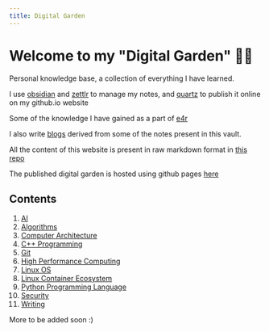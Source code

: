 ```yaml
---
title: Digital Garden
---
```


# Welcome to my "Digital Garden" 👩‍🌾

Personal knowledge base, a collection of everything I have learned.

I use [obsidian](https://obsidian.md/) and [zettlr](https://www.zettlr.com/) to manage my notes, and [quartz](https://quartz.jzhao.xyz/) to publish it online on my github.io website

Some of the knowledge I have gained as a part of [e4r](https://www.thoughtworks.com/en-in/clients/engineering-research)

I also write [blogs](https://medium.com/@maneesh29s) derived from some of the notes present in this vault.

All the content of this website is present in raw markdown format in [this repo](https://github.com/maneesh29s/digital-garden-notes)

The published digital garden is hosted using github pages [here](https://maneesh29s.github.io/digital-garden-publish/)

## Contents

1. [AI](./AI/)
1. [Algorithms](./Algorithms/)
1. [Computer Architecture](./ComputerArchitecture/)
1. [C++ Programming](./CPP/)
1. [Git](./GitAdvanced/)
1. [High Performance Computing](./HPC/)
1. [Linux OS](./Linux/)
1. [Linux Container Ecosystem](./Linux/Container/s)
1. [Python Programming Language](./Python/)
1. [Security](./Security/)
1. [Writing](./Writing/)

More to be added soon :)

